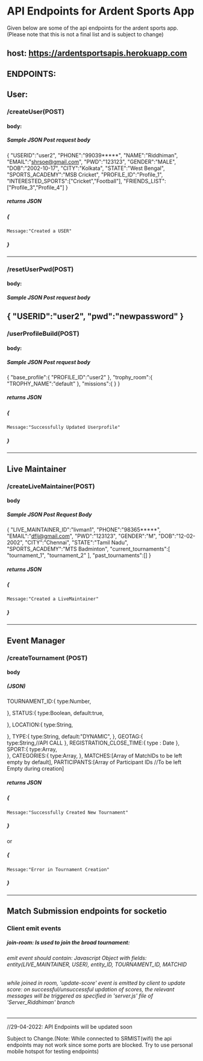 # API Endpoints for Ardent Sports App

Given below are some of the api endpoints for the ardent sports app. (Please note that this is not a final list and is subject to change)

## host: https://ardentsportsapis.herokuapp.com
## ENDPOINTS:

## User:
### /createUser(POST)
#### body:
##### Sample JSON Post request body
{
    "USERID":"user2",
    "PHONE":"99039*****",
    "NAME":"Riddhiman",
    "EMAIL":"shrsoe@gmail.com",
    "PWD":"123123",
    "GENDER":"MALE",
    "DOB":"2002-10-17",
    "CITY":"Kolkata",
    "STATE":"West Bengal",
    "SPORTS_ACADEMY":"MSB Cricket",
    "PROFILE_ID":"Profile_1",
    "INTERESTED_SPORTS":["Cricket","Football"],
    "FRIENDS_LIST":["Profile_3","Profile_4"]
}

##### returns JSON
##### 
##### {
    Message:"Created a USER"
##### }
---------------------------------
### /resetUserPwd(POST)
#### body:
##### Sample JSON Post request body
{
    "USERID":"user2",
    "pwd":"newpassword"
}
-------------------------------------
### /userProfileBuild(POST)
#### body:
##### Sample JSON Post request body
{
    "base_profile":{
        "PROFILE_ID":"user2"
    },
    "trophy_room":{
        "TROPHY_NAME":"default"
    },
    "missions":{
    }
}

##### returns JSON
##### 
##### {
    Message:"Successfully Updated Userprofile"
##### }

-------------------------------------

## Live Maintainer
### /createLiveMaintainer(POST)
#### body
##### Sample JSON Post Request Body
{
    "LIVE_MAINTAINER_ID":"livman1",
    "PHONE":"98365*****",
    "EMAIL":"dflj@gmail.com",
    "PWD":"123123",
    "GENDER":"M",
    "DOB":"12-02-2002",
    "CITY":"Chennai",
    "STATE":"Tamil Nadu",
    "SPORTS_ACADEMY":"MTS Badminton",
    "current_tournaments":[
        "tournament_1",
        "tournament_2"
    ],
    "past_tournaments":[]
}
##### returns JSON
##### 
##### {
    Message:"Created a LiveMaintainer"
##### }

-----------------------------------------------------------
## Event Manager
### /createTournament (POST)
#### body
##### (JSON)

TOURNAMENT_ID:{
    type:Number,

  },
  STATUS:{
    type:Boolean,
    default:true,

  },
  LOCATION:{
    type:String,

  },
  TYPE:{
    type:String,
    default:"DYNAMIC",
  },
  GEOTAG:{     
    type:String,//API CALL
  },
  REGISTRATION_CLOSE_TIME:{
    type : Date
  },
  SPORT:{
    type:Array,    
  },
  CATEGORIES:{
    type:Array,
  },
  MATCHES:[Array of MatchIDs to be left empty by default],
  PARTICIPANTS:[Array of Participant IDs //To be left Empty during creation]

##### returns JSON
##### 
##### {
    Message:"Successfully Created New Tournament"
##### }

or
##### {
    Message:"Error in Tournament Creation"
##### }

-------------------------------------------------------
## Match Submission endpoints for socketio
### Client emit events
##### join-room: Is used to join the broad tournament:
###### emit event should contain: Javascript Object with fields: entity(LIVE_MAINTAINER, USER), entity_ID, TOURNAMENT_ID, MATCHID

###### while joined in room, 'update-score' event is emitted by client to update score: on successful/unsuccessful updation of scores, the relevant messages will be triggered as specified in 'server.js' file of 'Server_Riddhiman' branch
------------------------------------------------------


//29-04-2022: API Endpoints will be updated soon

Subject to Change.(Note: While connected to SRMIST(wifi) the api endpoints may not work since some ports are blocked. Try to use personal mobile hotspot for testing endpoints)
